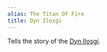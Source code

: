 ```yaml
---
alias: The Titan Of Fire
title: Dyn Ilosgi
---
```


Tells the story of the [Dyn Ilosgi](Dyn%20Ilosgi.md). 
